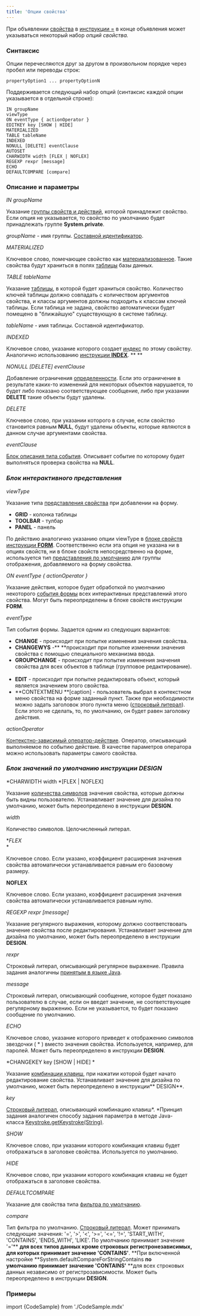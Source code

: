 ```yaml
---
title: 'Опции свойства'
---
```


При объявлении [свойства](Properties.md) в [инструкции =](Instruction_=.md) в конце объявления может указываться некоторый набор *опций свойства.* 

### Синтаксис

Опции перечесляются друг за другом в произвольном порядке через пробел или переводы строк:

    propertyOption1 ... propertyOptionN

Поддерживается следующий набор опций (синтаксис каждой опции указывается в отдельной строке):

    IN groupName
    viewType
    ON eventType { actionOperator }
    EDITKEY key [SHOW | HIDE]
    MATERIALIZED
    TABLE tableName
    INDEXED
    NONULL [DELETE] eventClause
    AUTOSET
    CHARWIDTH width [FLEX | NOFLEX]
    REGEXP rexpr [message] 
    ECHO
    DEFAULTCOMPARE [compare]

### Описание и параметры

*IN groupName*

Указание [группы свойств и действий](Groups_of_properties_and_actions.md), которой принадлежит свойство. Если опция не указывается, то свойство по умолчанию будет принадлежать группе **System.private**.

*groupName -* имя группы. [Составной идентификатор](IDs.md#cid-broken).

*MATERIALIZED*

Ключевое слово, помечающее свойство как [материализованное](Materializations.md). Такие свойства будут храниться в полях [таблицы](Tables.md) базы данных.

*TABLE tableName*

Указание [таблицы](Tables.md), в которой будет храниться свойство. Количество ключей таблицы должно совпадать с количеством аргументов свойства, и классы аргументов должны подходить к классам ключей таблицы. Если таблица не задана, свойство автоматически будет помещено в "ближайшую" существующую в системе таблицу.

*tableName* - имя таблицы. Составной идентификатор. 

*INDEXED*

Ключевое слово, указание которого создает [индекс](Indexes.md) по этому свойству. Аналогично использованию [инструкции **INDEX**](INDEX_instruction.md). ** **

*NONULL \[DELETE\] eventClause*

Добавление ограничения [определенности](Simple_constraints.md). Если это ограничение в результате каких-то изменений для некоторых объектов нарушается, то будет либо показано соответствующее сообщение, либо при указании **DELETE** такие объекты будут удалены.

*DELETE*

Ключевое слово, при указании которого в случае, если свойство становится равным **NULL**, будут удалены объекты, которые являются в данном случае аргументами свойства.

*eventClause*

[Блок описания типа события](Event_description_block.md). Описывает событие по которому будет выполняться проверка свойства на **NULL**.

### *Блок интерактивного представления*

*viewType*

Указание типа [представления свойства](Interactive_view.md#property) при добавлении на форму.

-   **GRID** - колонка таблицы
-   **TOOLBAR** - тулбар
-   **PANEL** - панель

По действию аналогично указанию опции viewType в [блоке свойств](Properties_and_actions_block.md) [инструкции **FORM**](FORM_instruction.md). Соответственно если эта опция не указана ни в опциях свойств, ни в блоке свойств непосредственно на форме, используется тип [представления по умолчанию](Interactive_view.md#defaultPropertyView-broken) для группы отображения, добавляемого на форму свойства.

*ON eventType { actionOperator }*

Указание действия, которое будет обработкой по умолчанию некоторого [события формы](Form_events.md) всех интерактивных представлений этого свойства. Могут быть переопределены в блоке свойств инструкции **FORM**.

*eventType*

Тип события формы. Задается одним из следующих вариантов:

-   **CHANGE** - происходит при попытке изменения значения свойства.
-   **CHANGEWYS** -** **происходит при попытке изменении значения свойства с помощью специального механизма ввода. 
-   **GROUPCHANGE** - происходит при попытке изменения значения свойства для всех объектов в таблице (групповое редактирование).  
-   **EDIT** - происходит при попытке редактировать объект, который является значением этого свойства. 
-   **CONTEXTMENU **\[caption\] - пользователь выбрал в контекстном меню свойства на форме заданный пункт. Также при необходимости можно задать заголовок этого пункта меню ([строковый литерал](Literals.md#strliteral-broken)). Если этого не сделать, то, по умолчанию, он будет равен заголовку действия.

*actionOperator*

[Контекстно-зависимый оператор-действие](Action_operator.md#contextdependent). Оператор, описывающий выполняемое по событию действие. В качестве параметров оператора можно использовать параметры самого свойства.

### *Блок значений по умолчанию инструкции DESIGN*

*CHARWIDTH width *\[FLEX | NOFLEX\]

Указание [количества символов](Form_design.md#valueWidth-broken) значения свойства, которые должны быть видны пользователю. Устанавливает значение для дизайна по умолчанию, может быть переопределено в инструкции **DESIGN**.

*width*

Количество символов. Целочисленный литерал. 

**FLEX*  
*

Ключевое слово. Если указано, коэффициент расширения значения свойства автоматически устанавливается равным его базовому размеру.

**NOFLEX**

Ключевое слово. Если указано, коэффициент расширения значения свойства автоматически устанавливается равным нулю.

*REGEXP rexpr \[message\]*

Указание регулярного выражения, которому должно соответствовать значение свойства после редактирования. Устанавливает значение для дизайна по умолчанию, может быть переопределено в инструкции **DESIGN**.

*rexpr*

Строковый литерал, описывающий регулярное выражение. Правила задания аналогичны [принятым в языке Java](http://docs.oracle.com/javase/7/docs/api/java/util/regex/Pattern.html).

*message*

*С*троковый литерал, описывающий сообщение, которое будет показано пользователю в случае, если он введет значение, не соответствующее регулярному выражению. Если не указывается, то будет показано сообщение по умолчанию.

*ECHO*

Ключевое слово, указание которого приведет к отображению символов звездочки ( \* ) вместо значения свойства. Используется, например, для паролей. Может быть переопределено в инструкции **DESIGN**. 

*CHANGEKEY key \[SHOW | HIDE\] *

Указание [комбинации клавиш](Form_events.md#keyboard-broken), при нажатии которой будет начато редактирование свойства. Устанавливает значение для дизайна по умолчанию, может быть переопределено в инструкции** DESIGN**.

*key*

[Строковый литерал](Literals.md#strliteral-broken), описывающий комбинацию клавиш*. *Принцип задания аналогичен способу задания параметра в методе Java-класса [Keystroke.getKeystroke(String)](http://docs.oracle.com/javase/7/docs/api/javax/swing/KeyStroke.html#getKeyStroke(java.lang.String)).

*SHOW*

Ключевое слово, при указании которого комбинация клавиш будет отображаться в заголовке свойства. Используется по умолчанию.

*HIDE*

Ключевое слово, при указании которого комбинация клавиш не будет отображаться в заголовке свойства. 

*DEFAULTCOMPARE*

Указание для свойства типа [фильтра по умолчанию](Interactive_view.md#userfilters).

*compare*

Тип фильтра по умолчанию. [Строковый литерал](Literals.md#strliteral-broken). Может принимать следующие значения: '=', '\>', '<', '\>=', '<=', '!=', 'START\_WITH', 'CONTAINS', 'ENDS\_WITH', 'LIKE'. По умолчанию принимает значение '='** **для всех типов данных кроме строковых регистронезависимых, для которых принимает значение 'CONTAINS'**. **При включенной настройке **System.defaultCompareForStringContains **по умолчанию принимает значение 'CONTAINS'** **для всех строковых данных независимо от регистрозависимости. Может быть переопределено в инструкции **DESIGN**.

### Примеры

import {CodeSample} from './CodeSample.mdx'

<CodeSample url="https://ru-documentation.lsfusion.org/sample?file=PropertySample"/>
